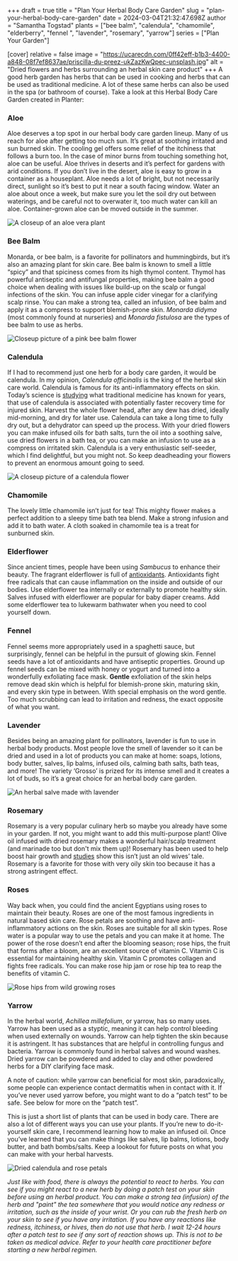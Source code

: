 +++
draft = true
title = "Plan Your Herbal Body Care Garden"
slug = "plan-your-herbal-body-care-garden"
date = 2024-03-04T21:32:47.698Z
author = "Samantha Togstad"
plants = ["bee balm", "calendula", "chamomile", "elderberry", "fennel ", "lavender", "rosemary", "yarrow"]
series = ["Plan Your Garden"]

[cover]
relative = false
image = "https://ucarecdn.com/0ff42eff-b1b3-4400-a848-08f7ef8637ae/priscilla-du-preez-ukZazKwQpec-unsplash.jpg"
alt = "Dried flowers and herbs surrounding an herbal skin care product"
+++
A good herb garden has herbs that can be used in cooking and herbs that can be used as traditional medicine. A lot of these same herbs can also be used in the spa (or bathroom of course). Take a look at this Herbal Body Care Garden created in Planter: 

### Aloe

Aloe deserves  a top spot  in our herbal body care garden lineup.  Many of us reach for aloe after getting too much sun. It’s great at soothing irritated and sun burned skin. The cooling gel offers some relief of the itchiness that follows a burn too. In the case of minor burns from touching something hot, aloe can be useful.  Aloe thrives in deserts and it’s perfect for gardens with arid conditions. If you don’t live in the desert, aloe is easy to grow in a container as a houseplant.  Aloe needs a lot of bright, but not necessarily direct, sunlight so it’s best to put it near a south facing window. Water an aloe about once a week, but make sure you let the soil dry out between waterings, and be careful not to overwater it, too much water can kill an aloe. Container-grown aloe can be moved outside in the summer. 

![A closeup of an aloe vera plant](https://ucarecdn.com/78733d15-00f2-4e00-923e-857e4f99e6aa/jacqueline-brandwayn-oidp3mVNvVs-unsplash.jpg)

### Bee Balm

Monarda, or bee balm, is a favorite for pollinators and hummingbirds, but it’s also an amazing plant for skin care.  Bee balm is known to smell a little “spicy” and that spiciness comes from its high thymol content.  Thymol has powerful antiseptic and antifungal properties, making bee balm a good choice when dealing with issues like build-up on the scalp or fungal infections of the skin. You can infuse apple cider vinegar for a clarifying scalp rinse.  You can make a strong tea, called an infusion, of bee balm and apply it as a compress to support blemish-prone skin. *Monarda didyma* (most commonly found at nurseries) and *Monarda fistulosa* are the types of bee balm to use as herbs.

![Closeup picture of a pink bee balm flower](https://ucarecdn.com/2a6cb771-42a2-4aab-a33f-e8578dd6068a/a-b-Xr0J-hYmh9c-unsplash.jpg)

### Calendula

If I had to recommend just one herb for a body care garden, it would be calendula. In my opinion, *Calendula officinalis* is the king of the herbal skin care world. Calendula is famous for its anti-inflammatory effects on skin.  Today’s science is [studying](https://www.hmpgloballearningnetwork.com/site/wounds/article/9064#:~:text=The%20study%20found%20that%20cleaning,to%20using%20Calendula%20solution%20alone.) what traditional medicine has known for years, that use of calendula is associated with potentially faster recovery time for injured skin.  Harvest the whole flower head, after any dew has dried, ideally mid-morning, and dry for later use. Calendula can take a long time to fully dry out, but a dehydrator can speed up the process. With your dried flowers you can make infused oils for bath salts, turn the oil into a soothing salve, use dried flowers in a bath tea, or you can make an infusion to use as a compress on irritated skin. Calendula is a very enthusiastic self-seeder, which I find delightful, but you might not. So keep deadheading your flowers to prevent an enormous amount going to seed. 

![A closeup picture of a calendula flower](https://ucarecdn.com/4da1ef37-f30e-41da-8da2-e8debbb2155e/DSC07121.JPG "I let calendula go wild and take over my garden")

### Chamomile

The lovely little chamomile isn’t just for tea!  This mighty flower makes a perfect addition to a sleepy time bath tea blend. Make a strong infusion and add it to bath water. A cloth soaked in chamomile tea is a treat for sunburned skin. 

### Elderflower

Since ancient times, people have been using *Sambucus* to enhance their beauty. The fragrant elderflower is full of [antioxidants](https://www.ncbi.nlm.nih.gov/pmc/articles/PMC5325840/#:~:text=Notably%2C%20the%20free%2Dradical%20scavenging,their%20antioxidant%20potency%20%5B27%5D.).  Antioxidants fight free radicals that can cause inflammation on the inside and outside of our bodies.  Use elderflower tea internally or externally to promote healthy skin.  Salves infused with elderflower are popular for baby diaper creams.  Add some elderflower tea to lukewarm bathwater when you need to cool yourself down. 

### Fennel

Fennel seems more appropriately used in a spaghetti sauce, but surprisingly, fennel can be helpful in the pursuit of glowing skin.  Fennel seeds have a lot of antioxidants and have antiseptic properties.  Ground up fennel seeds can be mixed with honey or yogurt and turned into a wonderfully exfoliating face mask. **Gentle** exfoliation of the skin helps remove dead skin which is helpful for blemish-prone skin, maturing skin, and every skin type in between. With special emphasis on the word gentle.  Too much scrubbing can lead to irritation and redness, the exact opposite of what you want. 

### Lavender

Besides being an amazing plant for pollinators, lavender is fun to use in herbal body products. Most people love the smell of lavender so it can be dried and used in a lot of products you can make at home: soaps, lotions, body butter, salves, lip balms, infused oils, calming bath salts, bath teas, and more! The variety ‘Grosso’ is prized for its intense smell and it creates a lot of buds, so it’s a great choice for an herbal body care garden. 

![An herbal salve made with lavender](https://ucarecdn.com/083d10e2-a33a-4437-bbe1-8c1726e68108/salve.jpg "Herbal salve made with homegrown lavender")

### Rosemary

Rosemary is a very popular culinary herb so maybe you already have some in your garden. If not, you might want to add this multi-purpose plant!  Olive oil infused with dried rosemary makes a wonderful hair/scalp treatment (and marinade too but don't mix them up)! Rosemary has been used to help boost hair growth and [studies](https://www.medicalnewstoday.com/articles/319444) show this isn’t just an old wives’ tale.  Rosemary is a favorite for those with very oily skin too because it has a strong astringent effect. 

### Roses

Way back when, you could find the ancient Egyptians using roses to maintain their beauty. Roses are one of the most famous ingredients in natural based skin care.  Rose petals are soothing and have anti-inflammatory actions on the skin. Roses are suitable for all skin types. Rose water is a popular way to use the petals and you can make it at home. The power of the rose doesn’t end after the blooming season; rose hips, the fruit that forms after a bloom, are an excellent source of vitamin C. Vitamin C is essential for maintaining healthy skin. Vitamin C promotes collagen and fights free radicals. You can make rose hip jam or rose hip tea to reap the benefits of vitamin C. 

![Rose hips from wild growing roses](https://ucarecdn.com/9ddbad08-d030-46ba-9462-23f3bbde65b9/DSC07656.JPG "Rose hips can be foraged in the fall and are sweeter after a frost")

### Yarrow

In the herbal world, *Achillea millefolium*, or yarrow, has so many uses. Yarrow has been used as a styptic, meaning it can help control bleeding when used externally on wounds.  Yarrow can help tighten the skin because it is astringent. It has substances that are helpful in controlling fungus and bacteria. Yarrow is commonly found in herbal salves and wound washes. Dried yarrow can be powdered and added to clay and other powdered herbs for a DIY clarifying face mask. 

 A note of caution: while yarrow can beneficial for most skin, paradoxically, some people can experience contact dermatitis when in contact with it. If you’ve never used yarrow before, you might want to do a “patch test” to be safe. See below for more on the “patch test”. 

This is just a short list of plants that can be used in body care.  There are also a lot of different ways you can use your plants. If you’re new to do-it-yourself skin care, I recommend learning how to make an infused oil.  Once you’ve learned that you can make things like salves, lip balms, lotions, body butter, and bath bombs/salts. Keep a lookout for future posts on what you can make with your herbal harvests. 

![Dried calendula and rose petals ](https://ucarecdn.com/6fb809bc-04f1-4041-b4b8-5157afecf451/herbs.jpg)

*Just like with food, there is always the potential to react to herbs. You can see if you might react to a new herb by doing a patch test on your skin before using an herbal product.  You can make a strong tea (infusion) of the herb and "paint" the tea somewhere that you would notice any redness or irritation, such as the inside of your wrist. Or you can rub the fresh herb on your skin to see if you have any irritation. If you have any reactions like redness, itchiness, or hives, then do not use that herb.  I wait 12-24 hours after a patch test to see if any sort of reaction shows up. This is not to be taken as medical advice. Refer to your health care practitioner before starting a new herbal regimen.*
